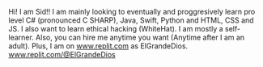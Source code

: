 Hi! I am Sid!! 
I am mainly looking to eventually and proggresively learn pro level C# (pronounced C SHARP), Java, Swift, Python and HTML, CSS and JS.
I also want to learn ethical hacking (WhiteHat).
I am mostly a self-learner.
Also, you can hire me anytime you want (Anytime after I am an adult).
Plus, I am on www.replit.com as ElGrandeDios. www.replit.com/@ElGrandeDios
